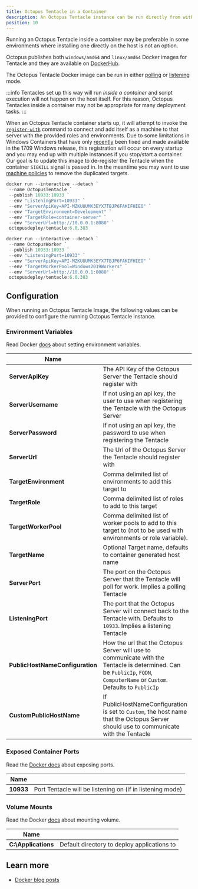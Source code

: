 ```yaml
---
title: Octopus Tentacle in a Container
description: An Octopus Tentacle instance can be run directly from within a container.
position: 10
---
```


Running an Octopus Tentacle inside a container may be preferable in some environments where installing one directly on the host is not an option. 

Octopus publishes both `windows/amd64` and `linux/amd64` Docker images for Tentacle and they are available on [DockerHub](https://hub.docker.com/r/octopusdeploy/).

The Octopus Tentacle Docker image can be run in either [polling](/docs/infrastructure/deployment-targets/windows-targets/tentacle-communication.md#polling-tentacles) or [listening](/docs/infrastructure/deployment-targets/windows-targets/tentacle-communication.md#listening-tentacles-recommend) mode.

:::info
Tentacles set up this way will run *inside a container* and script execution will not happen on the host itself. For this reason, Octopus Tentacles inside a container may not be appropriate for many deployment tasks.
:::

When an Octopus Tentacle container starts up, it will attempt to invoke the [`register-with`](/docs/octopus-rest-api/tentacle.exe-command-line/register-with.md) command to connect and add itself as a machine to that server with the provided roles and environments. Due to some limitations in Windows Containers that have only [recently](https://github.com/moby/moby/issues/25982) been fixed and made available in the 1709 Windows release, this registration will occur on every startup and you may end up with multiple instances if you stop/start a container. Our goal is to update this image to de-register the Tentacle when the container `SIGKILL` signal is passed in. In the meantime you may want to use [machine policies](/docs/infrastructure/deployment-targets/machine-policies.md) to remove the duplicated targets.

```PowerShell Deployment Target
docker run --interactive --detach `
 --name OctopusTentacle `
 --publish 10933:10933 `
 --env "ListeningPort=10933" `
 --env "ServerApiKey=API-MZKUUUMK3EYX7TBJP6FAKIFHIEO" `
 --env "TargetEnvironment=Development" `
 --env "TargetRole=container-server" `
 --env "ServerUrl=http://10.0.0.1:8080" `
 octopusdeploy/tentacle:6.0.383
```
```PowerShell Worker
docker run --interactive --detach `
 --name OctopusWorker `
 --publish 10933:10933 `
 --env "ListeningPort=10933" `
 --env "ServerApiKey=API-MZKUUUMK3EYX7TBJP6FAKIFHIEO" `
 --env "TargetWorkerPool=Windows2019Workers" `
 --env "ServerUrl=http://10.0.0.1:8080" `
 octopusdeploy/tentacle:6.0.383
```

## Configuration
When running an Octopus Tentacle Image, the following values can be provided to configure the running Octopus Tentacle instance.

### Environment Variables
Read Docker [docs](https://docs.docker.com/engine/reference/commandline/run/#set-environment-variables--e---env---env-file) about setting environment variables.



|  Name       |    |
| ------------- | ------- |
|**ServerApiKey**|The API Key of the Octopus Server the Tentacle should register with|
|**ServerUsername**|If not using an api key, the user to use when registering the Tentacle with the Octopus Server|
|**ServerPassword**|If not using an api key, the password to use when registering the Tentacle|
|**ServerUrl**|The Url of the Octopus Server the Tentacle should register with|
|**TargetEnvironment**|Comma delimited list of environments to add this target to|
|**TargetRole**|Comma delimited list of roles to add to this target|
|**TargetWorkerPool**|Comma delimited list of worker pools to add to this target to (not to be used with environments or role variable).|
|**TargetName**|Optional Target name, defaults to container generated host name|
|**ServerPort**|The port on the Octopus Server that the Tentacle will poll for work. Implies a polling Tentacle|
|**ListeningPort**|The port that the Octopus Server will connect back to the Tentacle with. Defaults to `10933`. Implies a listening Tentacle|
|**PublicHostNameConfiguration**|How the url that the Octopus Server will use to communicate with the Tentacle is determined. Can be `PublicIp`, `FQDN`, `ComputerName` or `Custom`. Defaults to `PublicIp`|
|**CustomPublicHostName**|If PublicHostNameConfiguration is set to `Custom`, the host name that the Octopus Server should use to communicate with the Tentacle|

### Exposed Container Ports
Read the [Docker docs](https://docs.docker.com/engine/reference/commandline/run/#publish-or-expose-port--p---expose) about exposing ports.

|  Name       |    |
| ------------- | ------- |
|**10933**|Port Tentacle will be listening on (if in listening mode)|

### Volume Mounts
Read the Docker [docs](https://docs.docker.com/engine/reference/commandline/run/#mount-volume--v---read-only) about mounting volume.

|  Name       |    |
| ------------- | ------- |
|**C:\Applications**|Default directory to deploy applications to|

## Learn more

 - [Docker blog posts](http://octopus.com/blog/tag/docker)
